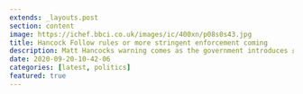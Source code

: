 ```yaml
---
extends: _layouts.post
section: content
image: https://ichef.bbci.co.uk/images/ic/400xn/p08s0s43.jpg 
title: Hancock Follow rules or more stringent enforcement coming 
description: Matt Hancocks warning comes as the government introduces £10,000 fines for people who fail to self-isolate. 
date: 2020-09-20-10-42-06 
categories: [latest, politics] 
featured: true 
--- 
```


